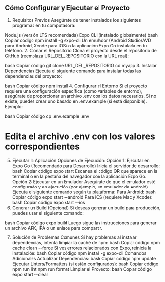
## Cómo Configurar y Ejecutar el Proyecto

1. Requisitos Previos
Asegúrate de tener instalados los siguientes programas en tu computadora:

Node.js (versión LTS recomendada)
Expo CLI (instalado globalmente)
bash
Copiar código
npm install -g expo-cli
Un emulador (Android Studio/AVD para Android, Xcode para iOS) o la aplicación Expo Go instalada en tu teléfono.
2. Clonar el Repositorio
Clona el proyecto desde el repositorio de GitHub (reemplaza URL_DEL_REPOSITORIO con la URL real):

bash
Copiar código
git clone URL_DEL_REPOSITORIO
cd myapp
3. Instalar Dependencias
Ejecuta el siguiente comando para instalar todas las dependencias del proyecto:

bash
Copiar código
npm install
4. Configurar el Entorno
Si el proyecto requiere una configuración específica (como variables de entorno), asegúrate de proporcionar un archivo .env con los datos necesarios. Si no existe, puedes crear uno basado en .env.example (si está disponible).
Ejemplo:

bash
Copiar código
cp .env.example .env
# Edita el archivo .env con los valores correspondientes
5. Ejecutar la Aplicación
Opciones de Ejecución:
Opción 1: Ejecutar en Expo Go (Recomendado para Desarrollo)
Inicia el servidor de desarrollo:
bash
Copiar código
expo start
Escanea el código QR que aparece en la terminal o en la pestaña del navegador con la aplicación Expo Go.
Opción 2: Ejecutar en un Emulador
Asegúrate de que el emulador esté configurado y en ejecución (por ejemplo, un emulador de Android).
Ejecuta el siguiente comando según tu plataforma:
Para Android:
bash
Copiar código
expo start --android
Para iOS (requiere Mac y Xcode):
bash
Copiar código
expo start --ios
6. Generar un Build (Opcional)
Si deseas generar un build para producción, puedes usar el siguiente comando:

bash
Copiar código
expo build
Luego sigue las instrucciones para generar un archivo APK, IPA o un enlace para compartir.

7. Solución de Problemas Comunes
Si hay problemas al instalar dependencias, intenta limpiar la caché de npm:
bash
Copiar código
npm cache clean --force
Si ves errores relacionados con Expo, reinicia la instalación:
bash
Copiar código
npm install -g expo-cli
Comandos Adicionales
Actualizar Dependencias:
bash
Copiar código
npm update
Ejecutar Linters/Formatters (si están configurados):
bash
Copiar código
npm run lint
npm run format
Limpiar el Proyecto:
bash
Copiar código
expo start --clear
